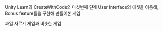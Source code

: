 Unity Learn의 CreateWithCode의 다섯번째 단계 User Interface의 에셋을 이용해, Bonus feature들을 구현해 만들어본 게임

과일 자르기 게임과 비슷한 게임
